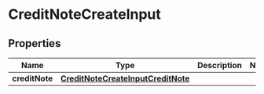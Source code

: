 

# CreditNoteCreateInput


## Properties

| Name | Type | Description | Notes |
|------------ | ------------- | ------------- | -------------|
|**creditNote** | [**CreditNoteCreateInputCreditNote**](CreditNoteCreateInputCreditNote.md) |  |  |



